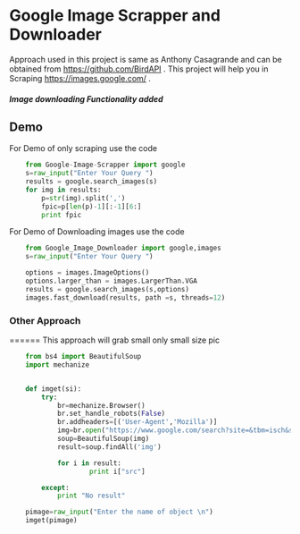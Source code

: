 # Google Image Scrapper and Downloader

Approach used in this project is same as Anthony Casagrande and can be obtained from https://github.com/BirdAPI .
This project will help you in Scraping https://images.google.com/ . 

##### Image downloading Functionality added

## Demo
For Demo of only scraping use the code

```python
	from Google-Image-Scrapper import google
	s=raw_input("Enter Your Query ")
	results = google.search_images(s)
	for img in results:
    	p=str(img).split(',')
    	fpic=p[len(p)-1][:-1][6:]
    	print fpic
```
For Demo of Downloading images use the code

```python
	from Google_Image_Downloader import google,images
	s=raw_input("Enter Your Query ")

	options = images.ImageOptions()
	options.larger_than = images.LargerThan.VGA
	results = google.search_images(s,options)
	images.fast_download(results, path =s, threads=12)
```

### Other Approach
======
This approach will grab small only small size pic
```python
	from bs4 import BeautifulSoup
	import mechanize


	def imget(si):
		try:
			br=mechanize.Browser()
			br.set_handle_robots(False)
			br.addheaders=[('User-Agent','Mozilla')]
			img=br.open("https://www.google.com/search?site=&tbm=isch&source=hp&biw=1280&bih=899&q="+si+"&oq="+si)
			soup=BeautifulSoup(img)
			result=soup.findAll('img')

			for i in result:
					print i["src"]

		except:
			print "No result"

	pimage=raw_input("Enter the name of object \n")
	imget(pimage)
```
